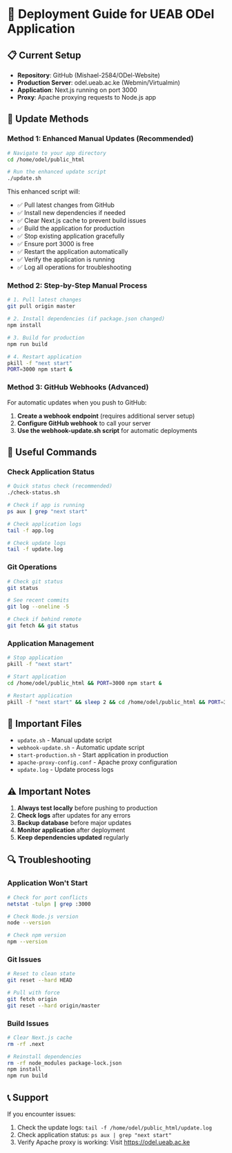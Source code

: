 # 🚀 Deployment Guide for UEAB ODel Application

## 📋 Current Setup
- **Repository**: GitHub (Mishael-2584/ODel-Website)
- **Production Server**: odel.ueab.ac.ke (Webmin/Virtualmin)
- **Application**: Next.js running on port 3000
- **Proxy**: Apache proxying requests to Node.js app

## 🔄 Update Methods

### Method 1: Enhanced Manual Updates (Recommended)
```bash
# Navigate to your app directory
cd /home/odel/public_html

# Run the enhanced update script
./update.sh
```

This enhanced script will:
- ✅ Pull latest changes from GitHub
- ✅ Install new dependencies if needed
- ✅ Clear Next.js cache to prevent build issues
- ✅ Build the application for production
- ✅ Stop existing application gracefully
- ✅ Ensure port 3000 is free
- ✅ Restart the application automatically
- ✅ Verify the application is running
- ✅ Log all operations for troubleshooting

### Method 2: Step-by-Step Manual Process
```bash
# 1. Pull latest changes
git pull origin master

# 2. Install dependencies (if package.json changed)
npm install

# 3. Build for production
npm run build

# 4. Restart application
pkill -f "next start"
PORT=3000 npm start &
```

### Method 3: GitHub Webhooks (Advanced)
For automatic updates when you push to GitHub:

1. **Create a webhook endpoint** (requires additional server setup)
2. **Configure GitHub webhook** to call your server
3. **Use the webhook-update.sh script** for automatic deployments

## 🔧 Useful Commands

### Check Application Status
```bash
# Quick status check (recommended)
./check-status.sh

# Check if app is running
ps aux | grep "next start"

# Check application logs
tail -f app.log

# Check update logs
tail -f update.log
```

### Git Operations
```bash
# Check git status
git status

# See recent commits
git log --oneline -5

# Check if behind remote
git fetch && git status
```

### Application Management
```bash
# Stop application
pkill -f "next start"

# Start application
cd /home/odel/public_html && PORT=3000 npm start &

# Restart application
pkill -f "next start" && sleep 2 && cd /home/odel/public_html && PORT=3000 npm start &
```

## 📁 Important Files

- `update.sh` - Manual update script
- `webhook-update.sh` - Automatic update script
- `start-production.sh` - Start application in production
- `apache-proxy-config.conf` - Apache proxy configuration
- `update.log` - Update process logs

## ⚠️ Important Notes

1. **Always test locally** before pushing to production
2. **Check logs** after updates for any errors
3. **Backup database** before major updates
4. **Monitor application** after deployment
5. **Keep dependencies updated** regularly

## 🔍 Troubleshooting

### Application Won't Start
```bash
# Check for port conflicts
netstat -tulpn | grep :3000

# Check Node.js version
node --version

# Check npm version
npm --version
```

### Git Issues
```bash
# Reset to clean state
git reset --hard HEAD

# Pull with force
git fetch origin
git reset --hard origin/master
```

### Build Issues
```bash
# Clear Next.js cache
rm -rf .next

# Reinstall dependencies
rm -rf node_modules package-lock.json
npm install
npm run build
```

## 📞 Support
If you encounter issues:
1. Check the update logs: `tail -f /home/odel/public_html/update.log`
2. Check application status: `ps aux | grep "next start"`
3. Verify Apache proxy is working: Visit https://odel.ueab.ac.ke
